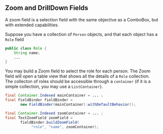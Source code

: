 ## Zoom and DrillDown Fields

A zoom field is a selection field with the same objective as a ComboBox, but with extended capabilities.

Suppose you have a collection of `Person` objects, and that each object has a `Role` field

```java
public class Role {
	String name;
	...
}
```

You may build a Zoom field to select the role for each person. The Zoom field will open a table view that shows all the details of a `Role` collection. The collecton of roles should be accessible through a `container` (if it is a simple collection, you may use a `ListContainer`).

```java
final Container.Indexed mainContainer = ... ;
final FieldBinder fieldBinder = 
       new FieldBinder(mainContainer).withDefaultBehavior();

final Container.Indexed zoomContainer = ... ;
final TextZoomField zoomField = 
       fieldBinder.buildZoomField(
            "role", "name", zoomContainer);
```

